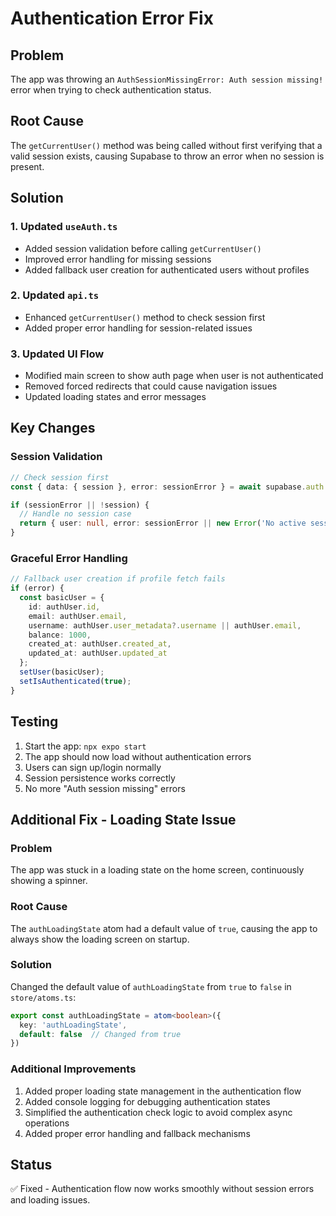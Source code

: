 # Authentication Error Fix

## Problem
The app was throwing an `AuthSessionMissingError: Auth session missing!` error when trying to check authentication status.

## Root Cause
The `getCurrentUser()` method was being called without first verifying that a valid session exists, causing Supabase to throw an error when no session is present.

## Solution

### 1. Updated `useAuth.ts`
- Added session validation before calling `getCurrentUser()`
- Improved error handling for missing sessions
- Added fallback user creation for authenticated users without profiles

### 2. Updated `api.ts`
- Enhanced `getCurrentUser()` method to check session first
- Added proper error handling for session-related issues

### 3. Updated UI Flow
- Modified main screen to show auth page when user is not authenticated
- Removed forced redirects that could cause navigation issues
- Updated loading states and error messages

## Key Changes

### Session Validation
```typescript
// Check session first
const { data: { session }, error: sessionError } = await supabase.auth.getSession();

if (sessionError || !session) {
  // Handle no session case
  return { user: null, error: sessionError || new Error('No active session') };
}
```

### Graceful Error Handling
```typescript
// Fallback user creation if profile fetch fails
if (error) {
  const basicUser = {
    id: authUser.id,
    email: authUser.email,
    username: authUser.user_metadata?.username || authUser.email,
    balance: 1000,
    created_at: authUser.created_at,
    updated_at: authUser.updated_at
  };
  setUser(basicUser);
  setIsAuthenticated(true);
}
```

## Testing
1. Start the app: `npx expo start`
2. The app should now load without authentication errors
3. Users can sign up/login normally
4. Session persistence works correctly
5. No more "Auth session missing" errors

## Additional Fix - Loading State Issue

### Problem
The app was stuck in a loading state on the home screen, continuously showing a spinner.

### Root Cause
The `authLoadingState` atom had a default value of `true`, causing the app to always show the loading screen on startup.

### Solution
Changed the default value of `authLoadingState` from `true` to `false` in `store/atoms.ts`:

```typescript
export const authLoadingState = atom<boolean>({
  key: 'authLoadingState',
  default: false  // Changed from true
})
```

### Additional Improvements
1. Added proper loading state management in the authentication flow
2. Added console logging for debugging authentication states
3. Simplified the authentication check logic to avoid complex async operations
4. Added proper error handling and fallback mechanisms

## Status
✅ Fixed - Authentication flow now works smoothly without session errors and loading issues.
